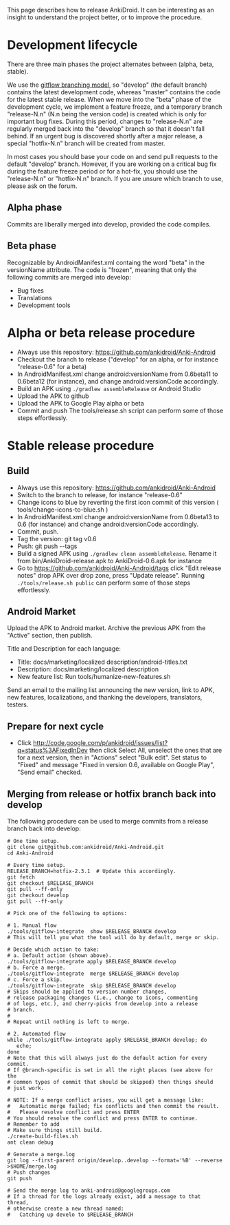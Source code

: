 This page describes how to release AnkiDroid. It can be interesting as an insight to understand the project better, or to improve the procedure.

# Development lifecycle
There are three main phases the project alternates between (alpha, beta, stable).

We use the [gitflow branching model](http://nvie.com/posts/a-successful-git-branching-model/), so "develop" (the default branch) contains the latest development code, whereas "master" contains the code for the latest stable release. When we move into the "beta" phase of the development cycle, we implement a feature freeze, and a temporary branch "release-N.n" (N.n being the version code) is created which is only for important bug fixes. During this period, changes to "release-N.n" are regularly merged back into the "develop" branch so that it doesn't fall behind. If an urgent bug is discovered shortly after a major release, a special "hotfix-N.n" branch will be created from master.

In most cases you should base your code on and send pull requests to the default "develop" branch. However, if you are working on a critical bug fix during the feature freeze period or for a hot-fix, you should use the "release-N.n" or "hotfix-N.n" branch. If you are unsure which branch to use, please ask on the forum.

## Alpha phase
Commits are liberally merged into develop, provided the code compiles.

## Beta phase
Recognizable by AndroidManifest.xml containg the word "beta" in the versionName attribute. The code is "frozen", meaning that only the following commits are merged into develop:
  * Bug fixes
  * Translations
  * Development tools

# Alpha or beta release procedure
  * Always use this repository: https://github.com/ankidroid/Anki-Android
  * Checkout the branch to release ("develop" for an alpha, or for instance "release-0.6" for a beta)
  * In AndroidManifest.xml change android:versionName from 0.6beta11 to 0.6beta12 (for instance), and change android:versionCode accordingly.
  * Build an APK using `./gradlew assembleRelease` or Android Studio
  * Upload the APK to github
  * Upload the APK to Google Play alpha or beta
  * Commit and push
The tools/release.sh script can perform some of those steps effortlessly.

# Stable release procedure

## Build
  * Always use this repository: https://github.com/ankidroid/Anki-Android
  * Switch to the branch to release, for instance "release-0.6"
  * Change icons to blue by reverting the first icon commit of this version ( tools/change-icons-to-blue.sh )
  * In AndroidManifest.xml change android:versionName from 0.6beta13 to 0.6 (for instance) and change android:versionCode accordingly.
  * Commit, push.
  * Tag the version: git tag v0.6
  * Push: git push --tags
  * Build a signed APK using `./gradlew clean assembleRelease`. Rename it from bin/AnkiDroid-release.apk to AnkiDroid-0.6.apk for instance
  * Go to https://github.com/ankidroid/Anki-Android/tags click "Edit release notes" drop APK over drop zone, press "Update release".
Running `./tools/release.sh public` can perform some of those steps effortlessly.

## Android Market
Upload the APK to Android market. Archive the previous APK from the "Active" section, then publish.

Title and Description for each language:
  * Title: docs/marketing/localized description/android-titles.txt
  * Description: docs/marketing/localized description
  * New feature list: Run tools/humanize-new-features.sh

Send an email to the mailing list announcing the new version, link to APK, new features, localizations, and thanking the developers, translators, testers.

## Prepare for next cycle
  * Click http://code.google.com/p/ankidroid/issues/list?q=status%3AFixedInDev then click Select All, unselect the ones that are for a next version, then in "Actions" select "Bulk edit". Set status to "Fixed" and message "Fixed in version 0.6, available on Google Play", "Send email" checked.

## Merging from release or hotfix branch back into develop
The following procedure can be used to merge commits from a release branch back into develop:

```
# One time setup.
git clone git@github.com:ankidroid/Anki-Android.git
cd Anki-Android

# Every time setup.
RELEASE_BRANCH=hotfix-2.3.1  # Update this accordingly.
git fetch
git checkout $RELEASE_BRANCH
git pull --ff-only
git checkout develop
git pull --ff-only

# Pick one of the following to options:

# 1. Manual flow
./tools/gitflow-integrate  show $RELEASE_BRANCH develop
# This will tell you what the tool will do by default, merge or skip.

# Decide which action to take:
# a. Default action (shown above).
./tools/gitflow-integrate apply $RELEASE_BRANCH develop
# b. Force a merge.
./tools/gitflow-integrate  merge $RELEASE_BRANCH develop
# c. Force a skip.
./tools/gitflow-integrate  skip $RELEASE_BRANCH develop
# Skips should be applied to version number changes,
# release packaging changes (i.e., change to icons, commenting
# of logs, etc.), and cherry-picks from develop into a release
# branch.
#
# Repeat until nothing is left to merge.

# 2. Automated flow
while ./tools/gitflow-integrate apply $RELEASE_BRANCH develop; do
   echo;
done
# Note that this will always just do the default action for every commit.
# If @branch-specific is set in all the right places (see above for the
# common types of commit that should be skipped) then things should
# just work.

# NOTE: If a merge conflict arises, you will get a message like:
#   Automatic merge failed; fix conflicts and then commit the result.
#   Please resolve conflict and press ENTER
# You should resolve the conflict and press ENTER to continue.
# Remember to add 
# Make sure things still build.
./create-build-files.sh 
ant clean debug

# Generate a merge.log
git log --first-parent origin/develop..develop --format='%B' --reverse >$HOME/merge.log
# Push changes 
git push

# Send the merge log to anki-android@googlegroups.com
# If a thread for the logs already exist, add a message to that thread,
# otherwise create a new thread named:
#   Catching up develo to $RELEASE_BRANCH
```